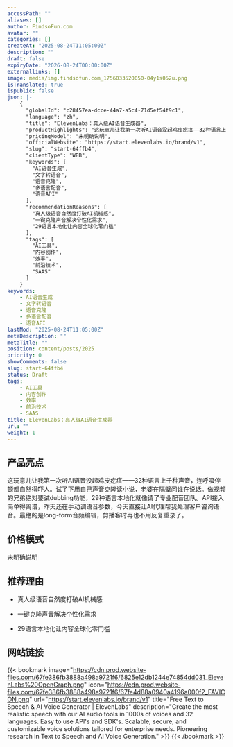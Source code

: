 ```yaml
---
accessPath: ""
aliases: []
author: FindsoFun.com
avatar: ""
categories: []
createAt: "2025-08-24T11:05:00Z"
description: ""
draft: false
expiryDate: "2026-08-24T00:00:00Z"
externallinks: []
image: media/img.findsofun.com_1756033520050-04y1s052u.png
isTranslated: true
ispublic: false
json: |-
    {
      "globalId": "c28457ea-dcce-44a7-a5c4-71d5ef54f9c1",
      "language": "zh",
      "title": "ElevenLabs：真人级AI语音生成器",
      "productHighlights": "这玩意儿让我第一次听AI语音没起鸡皮疙瘩——32种语言上千种声音，连呼吸停顿都自然得吓人。试了下用自己声音克隆读小说，老婆在隔壁问谁在说话。做视频的兄弟绝对要试dubbing功能，29种语言本地化就像请了专业配音团队。API接入简单得离谱，昨天还在手动调语音参数，今天直接让AI代理帮我处理客户咨询语音。最绝的是long-form音频编辑，剪播客时再也不用反复重录了。",
      "pricingModel": "未明确说明",
      "officialWebsite": "https://start.elevenlabs.io/brand/v1",
      "slug": "start-64ffb4",
      "clientType": "WEB",
      "keywords": [
        "AI语音生成",
        "文字转语音",
        "语音克隆",
        "多语言配音",
        "语音API"
      ],
      "recommendationReasons": [
        "真人级语音自然度打破AI机械感",
        "一键克隆声音解决个性化需求",
        "29语言本地化让内容全球化零门槛"
      ],
      "tags": [
        "AI工具",
        "内容创作",
        "效率",
        "前沿技术",
        "SAAS"
      ]
    }
keywords:
    - AI语音生成
    - 文字转语音
    - 语音克隆
    - 多语言配音
    - 语音API
lastMod: "2025-08-24T11:05:00Z"
metaDescription: ""
metaTitle: ""
position: content/posts/2025
priority: 0
showComments: false
slug: start-64ffb4
status: Draft
tags:
    - AI工具
    - 内容创作
    - 效率
    - 前沿技术
    - SAAS
title: ElevenLabs：真人级AI语音生成器
url: ""
weight: 1
---
```

## 产品亮点
这玩意儿让我第一次听AI语音没起鸡皮疙瘩——32种语言上千种声音，连呼吸停顿都自然得吓人。试了下用自己声音克隆读小说，老婆在隔壁问谁在说话。做视频的兄弟绝对要试dubbing功能，29种语言本地化就像请了专业配音团队。API接入简单得离谱，昨天还在手动调语音参数，今天直接让AI代理帮我处理客户咨询语音。最绝的是long-form音频编辑，剪播客时再也不用反复重录了。

## 价格模式
<!--more-->未明确说明

## 推荐理由
- 真人级语音自然度打破AI机械感

- 一键克隆声音解决个性化需求

- 29语言本地化让内容全球化零门槛

## 网站链接
{{< bookmark image="https://cdn.prod.website-files.com/67fe386fb3888a498a9721f6/6825e12db1244e74854dd031_ElevenLabs%20OpenGraph.png" icon="https://cdn.prod.website-files.com/67fe386fb3888a498a9721f6/67fe4d88a0940a4196a000f2_FAVICON.png" url="https://start.elevenlabs.io/brand/v1" title="Free Text to Speech & AI Voice Generator | ElevenLabs" description="Create the most realistic speech with our AI audio tools in 1000s of voices and 32 languages. Easy to use API's and SDK's. Scalable, secure, and customizable voice solutions tailored for enterprise needs. Pioneering research in Text to Speech and AI Voice Generation." >}}
{{< /bookmark >}}

